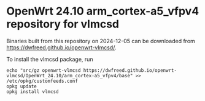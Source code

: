 OpenWrt 24.10 arm_cortex-a5_vfpv4 repository for vlmcsd
========

Binaries built from this repository on 2024-12-05 can be downloaded from <https://dwfreed.github.io/openwrt-vlmcsd/>.

To install the vlmcsd package, run

```
echo "src/gz openwrt-vlmcsd https://dwfreed.github.io/openwrt-vlmcsd/OpenWrt_24.10/arm_cortex-a5_vfpv4/base" >> /etc/opkg/customfeeds.conf
opkg update
opkg install vlmcsd
```
